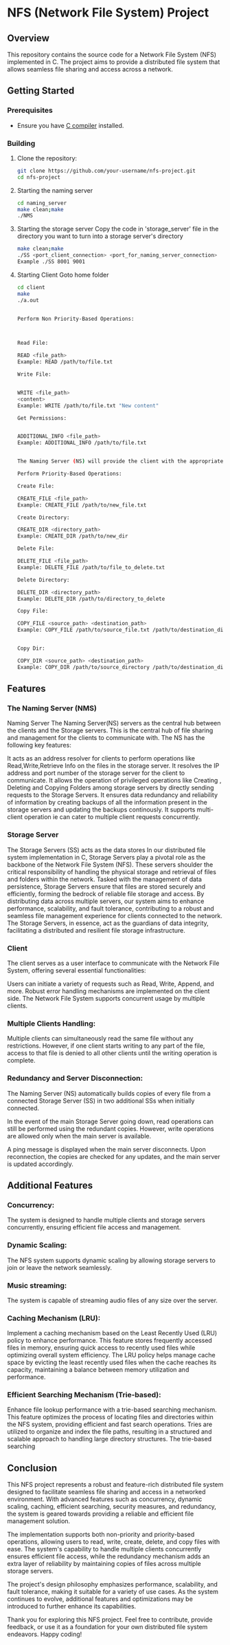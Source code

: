 # NFS (Network File System) Project

## Overview

This repository contains the source code for a Network File System (NFS) implemented in C. The project aims to provide a distributed file system that allows seamless file sharing and access across a network.


## Getting Started

### Prerequisites

- Ensure you have [C compiler](https://gcc.gnu.org/install/index.html) installed.

### Building

1. Clone the repository:

   ```bash
   git clone https://github.com/your-username/nfs-project.git
   cd nfs-project

2. Starting the naming server 
    ```bash 
    cd naming_server
    make clean;make
    ./NMS
3. Starting the storage server 
    Copy the code in 'storage_server' file in the directory you want to turn into a storage server's directory
    ```bash
    make clean;make
    ./SS <port_client_connection> <port_for_naming_server_connection>
    Example ./SS 8001 9001
4. Starting Client
    Goto home folder 
    ```bash
    cd client
    make
    ./a.out


    Perform Non Priority-Based Operations:



    Read File:
    
    READ <file_path>
    Example: READ /path/to/file.txt

    Write File:


    WRITE <file_path> 
    <content>
    Example: WRITE /path/to/file.txt "New content"

    Get Permissions:

    
    ADDITIONAL_INFO <file_path>
    Example: ADDITIONAL_INFO /path/to/file.txt


    The Naming Server (NS) will provide the client with the appropriate port of the connected Storage Server (SS) for the requested file operation. The Storage Server, once connected, is capable of handling multiple clients concurrently using a concurrency mechanism.

    Perform Priority-Based Operations:

    Create File:

    CREATE_FILE <file_path> 
    Example: CREATE_FILE /path/to/new_file.txt 

    Create Directory:

    CREATE_DIR <directory_path> 
    Example: CREATE_DIR /path/to/new_dir

    Delete File:

    DELETE_FILE <file_path>
    Example: DELETE_FILE /path/to/file_to_delete.txt

    Delete Directory:

    DELETE_DIR <directory_path>
    Example: DELETE_DIR /path/to/directory_to_delete

    Copy File:

    COPY_FILE <source_path> <destination_path>
    Example: COPY_FILE /path/to/source_file.txt /path/to/destination_directory


    Copy Dir:

    COPY_DIR <source_path> <destination_path>
    Example: COPY_DIR /path/to/source_directory /path/to/destination_directory


## Features

### The Naming Server (NMS)
Naming Server
The Naming Server(NS) servers as the central hub between the clients and the Storage servers. This is the central hub of file sharing and management for the clients to communicate with. The NS has the following key features:

It acts as an address resolver for clients to perform operations like Read,Write,Retrieve Info on the files in the storage server. It resolves the IP address and port number of the storage server for the client to communicate.
It allows the operation of privileged operations like Creating , Deleting and Copying Folders among storage servers by directly sending requests to the Storage Servers.
It ensures data redundancy and reliability of information by creating backups of all the information present in the storage servers and updating the backups continously.
It supports multi-client operation ie can cater to multiple client requests concurrently.

### Storage Server
The Storage Servers (SS) acts as the data stores In our distributed file system implementation in C, Storage Servers play a pivotal role as the backbone of the Network File System (NFS). These servers shoulder the critical responsibility of handling the physical storage and retrieval of files and folders within the network. Tasked with the management of data persistence, Storage Servers ensure that files are stored securely and efficiently, forming the bedrock of reliable file storage and access. By distributing data across multiple servers, our system aims to enhance performance, scalability, and fault tolerance, contributing to a robust and seamless file management experience for clients connected to the network. The Storage Servers, in essence, act as the guardians of data integrity, facilitating a distributed and resilient file storage infrastructure.
### Client
The client serves as a user interface to communicate with the Network File System, offering several essential functionalities:

Users can initiate a variety of requests such as Read, Write, Append, and more.
Robust error handling mechanisms are implemented on the client side.
The Network File System supports concurrent usage by multiple clients.

### Multiple Clients Handling:

Multiple clients can simultaneously read the same file without any restrictions.
However, if one client starts writing to any part of the file, access to that file is denied to all other clients until the writing operation is complete.



### Redundancy and Server Disconnection:

The Naming Server (NS) automatically builds copies of every file from a connected Storage Server (SS) in two additional SSs when initially connected.

In the event of the main Storage Server going down, read operations can still be performed using the redundant copies. However, write operations are allowed only when the main server is available.

A ping message is displayed when the main server disconnects. Upon reconnection, the copies are checked for any updates, and the main server is updated accordingly.


## Additional Features
### Concurrency:

The system is designed to handle multiple clients and storage servers concurrently, ensuring efficient file access and management.

### Dynamic Scaling:

The NFS system supports dynamic scaling by allowing storage servers to join or leave the network seamlessly.

### Music streaming:

The system is capable of streaming audio files of any size over the server.

### Caching Mechanism (LRU):

Implement a caching mechanism based on the Least Recently Used (LRU) policy to enhance performance. This feature stores frequently accessed files in memory, ensuring quick access to recently used files while optimizing overall system efficiency. The LRU policy helps manage cache space by evicting the least recently used files when the cache reaches its capacity, maintaining a balance between memory utilization and performance.

### Efficient Searching Mechanism (Trie-based):

Enhance file lookup performance with a trie-based searching mechanism. This feature optimizes the process of locating files and directories within the NFS system, providing efficient and fast search operations. Tries are utilized to organize and index the file paths, resulting in a structured and scalable approach to handling large directory structures. The trie-based searching


## Conclusion

This NFS project represents a robust and feature-rich distributed file system designed to facilitate seamless file sharing and access in a networked environment. With advanced features such as concurrency, dynamic scaling, caching, efficient searching, security measures, and redundancy, the system is geared towards providing a reliable and efficient file management solution.

The implementation supports both non-priority and priority-based operations, allowing users to read, write, create, delete, and copy files with ease. The system's capability to handle multiple clients concurrently ensures efficient file access, while the redundancy mechanism adds an extra layer of reliability by maintaining copies of files across multiple storage servers.

The project's design philosophy emphasizes performance, scalability, and fault tolerance, making it suitable for a variety of use cases. As the system continues to evolve, additional features and optimizations may be introduced to further enhance its capabilities.

Thank you for exploring this NFS project. Feel free to contribute, provide feedback, or use it as a foundation for your own distributed file system endeavors. Happy coding!







